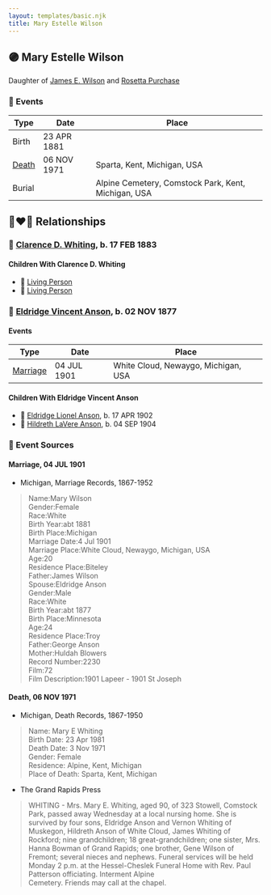 ```yaml
---
layout: templates/basic.njk
title: Mary Estelle Wilson
---
```

## 🟣 Mary Estelle Wilson

Daughter of [James E. Wilson](/people/5/54950695) and [Rosetta Purchase](/people/2/27770192)

### 📆 Events

Type | Date | Place
------ | ------ | ------
Birth | 23 APR 1881 |
[Death](#event-cba968d6-54f8-461b-bb34-ec36027f6d0d) | 06 NOV 1971 | Sparta, Kent, Michigan, USA
Burial |  | Alpine Cemetery, Comstock Park, Kent, Michigan, USA

## 👩‍❤️‍👨 Relationships

### 🔵 [Clarence D. Whiting](/people/6/66611984), b. 17 FEB 1883

#### Children With Clarence D. Whiting
* 🔵 [Living Person](/people/2/23622077)
* 🔵 [Living Person](/people/5/51690710)
### 🔵 [Eldridge Vincent Anson](/people/2/29601540), b. 02 NOV 1877

#### Events

Type | Date | Place
------ | ------ | ------
[Marriage](#event-b2f64601-a5f4-4f9e-aec2-03e7b5574192) | 04 JUL 1901 | White Cloud, Newaygo, Michigan, USA
#### Children With Eldridge Vincent Anson
* 🔵 [Eldridge Lionel Anson](/people/2/23048123), b. 17 APR 1902
* 🔵 [Hildreth LaVere Anson](/people/8/87733546), b. 04 SEP 1904
### 📰 Event Sources

#### <a id="event-b2f64601-a5f4-4f9e-aec2-03e7b5574192"></a> Marriage, 04 JUL 1901
* Michigan, Marriage Records, 1867-1952
>   
  > Name:Mary Wilson  
  > Gender:Female  
  > Race:White  
  > Birth Year:abt 1881  
  > Birth Place:Michigan  
  > Marriage Date:4 Jul 1901  
  > Marriage Place:White Cloud, Newaygo, Michigan, USA  
  > Age:20  
  > Residence Place:Biteley  
  > Father:James Wilson  
  > Spouse:Eldridge Anson  
  > Gender:Male  
  > Race:White  
  > Birth Year:abt 1877  
  > Birth Place:Minnesota  
  > Age:24  
  > Residence Place:Troy  
  > Father:George Anson  
  > Mother:Huldah Blowers  
  > Record Number:2230  
  > Film:72  
  > Film Description:1901 Lapeer - 1901 St Joseph

#### <a id="event-cba968d6-54f8-461b-bb34-ec36027f6d0d"></a> Death, 06 NOV 1971
* Michigan, Death Records, 1867-1950
>   
  > Name:  Mary E Whiting  
  > Birth Date: 23 Apr 1981  
  > Death Date: 3 Nov 1971  
  > Gender: Female  
  > Residence: Alpine, Kent, Michigan  
  > Place of Death: Sparta, Kent, Michigan
* The Grand Rapids Press
>   
  > WHITING - Mrs. Mary E. Whiting, aged 90, of 323 Stowell, Comstock Park, passed away Wednesday at a local nursing home. She is survived by four sons, Eldridge Anson and Vernon Whiting of Muskegon, Hildreth Anson of White Cloud, James Whiting of Rockford; nine grandchildren; 18 great-grandchildren; one sister, Mrs. Hanna Bowman of Grand Rapids; one brother, Gene Wilson of Fremont; several nieces and nephews. Funeral services will be held Monday 2 p.m. at the Hessel-Cheslek Funeral Home with Rev. Paul Patterson officiating. Interment Alpine  
  > Cemetery. Friends may call at the chapel.

